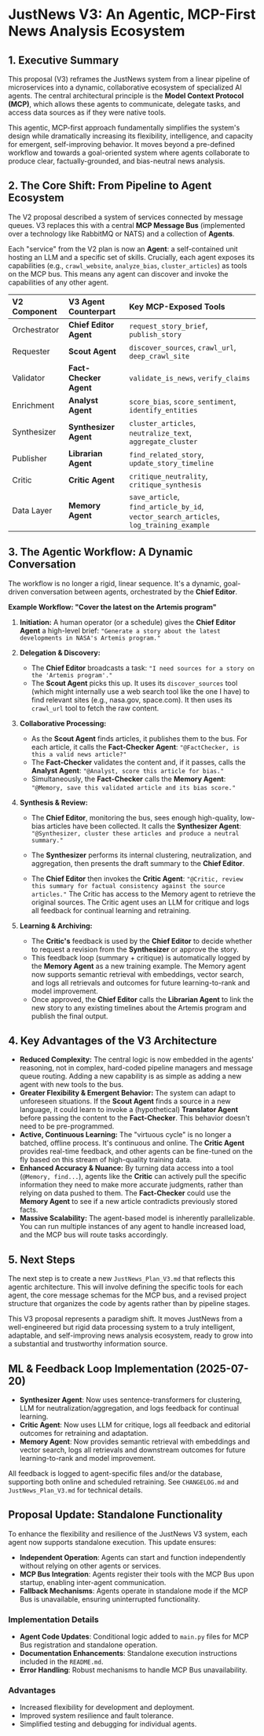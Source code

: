 # JustNews V3: An Agentic, MCP-First News Analysis Ecosystem

## 1. Executive Summary

This proposal (V3) reframes the JustNews system from a linear pipeline of microservices into a dynamic, collaborative ecosystem of specialized AI agents. The central architectural principle is the **Model Context Protocol (MCP)**, which allows these agents to communicate, delegate tasks, and access data sources as if they were native tools.

This agentic, MCP-first approach fundamentally simplifies the system's design while dramatically increasing its flexibility, intelligence, and capacity for emergent, self-improving behavior. It moves beyond a pre-defined workflow and towards a goal-oriented system where agents collaborate to produce clear, factually-grounded, and bias-neutral news analysis.

## 2. The Core Shift: From Pipeline to Agent Ecosystem

The V2 proposal described a system of services connected by message queues. V3 replaces this with a central **MCP Message Bus** (implemented over a technology like RabbitMQ or NATS) and a collection of **Agents**.

Each "service" from the V2 plan is now an **Agent**: a self-contained unit hosting an LLM and a specific set of skills. Crucially, each agent exposes its capabilities (e.g., `crawl_website`, `analyze_bias`, `cluster_articles`) as tools on the MCP bus. This means any agent can discover and invoke the capabilities of any other agent.

| V2 Component | V3 Agent Counterpart | Key MCP-Exposed Tools |
| :--- | :--- | :--- |
| Orchestrator | **Chief Editor Agent** | `request_story_brief`, `publish_story` |
| Requester | **Scout Agent** | `discover_sources`, `crawl_url`, `deep_crawl_site` |
| Validator | **Fact-Checker Agent** | `validate_is_news`, `verify_claims` |
| Enrichment | **Analyst Agent** | `score_bias`, `score_sentiment`, `identify_entities` |
| Synthesizer | **Synthesizer Agent** | `cluster_articles`, `neutralize_text`, `aggregate_cluster` |
| Publisher | **Librarian Agent** | `find_related_story`, `update_story_timeline` |
| Critic | **Critic Agent** | `critique_neutrality`, `critique_synthesis` |
| Data Layer | **Memory Agent** | `save_article`, `find_article_by_id`, `vector_search_articles`, `log_training_example` |

## 3. The Agentic Workflow: A Dynamic Conversation

The workflow is no longer a rigid, linear sequence. It's a dynamic, goal-driven conversation between agents, orchestrated by the **Chief Editor**.

**Example Workflow: "Cover the latest on the Artemis program"**

1.  **Initiation:** A human operator (or a schedule) gives the **Chief Editor Agent** a high-level brief: `"Generate a story about the latest developments in NASA's Artemis program."`

2.  **Delegation & Discovery:**
    *   The **Chief Editor** broadcasts a task: `"I need sources for a story on the 'Artemis program'."`
    *   The **Scout Agent** picks this up. It uses its `discover_sources` tool (which might internally use a web search tool like the one I have) to find relevant sites (e.g., nasa.gov, space.com). It then uses its `crawl_url` tool to fetch the raw content.

3.  **Collaborative Processing:**
    *   As the **Scout Agent** finds articles, it publishes them to the bus. For each article, it calls the **Fact-Checker Agent**: `"@FactChecker, is this a valid news article?"`
    *   The **Fact-Checker** validates the content and, if it passes, calls the **Analyst Agent**: `"@Analyst, score this article for bias."`
    *   Simultaneously, the **Fact-Checker** calls the **Memory Agent**: `"@Memory, save this validated article and its bias score."`

4.  **Synthesis & Review:**
    *   The **Chief Editor**, monitoring the bus, sees enough high-quality, low-bias articles have been collected. It calls the **Synthesizer Agent**: `"@Synthesizer, cluster these articles and produce a neutral summary."`
    *   The **Synthesizer** performs its internal clustering, neutralization, and aggregation, then presents the draft summary to the **Chief Editor**.

    *   The **Chief Editor** then invokes the **Critic Agent**: `"@Critic, review this summary for factual consistency against the source articles."` The Critic has access to the Memory agent to retrieve the original sources. The Critic agent uses an LLM for critique and logs all feedback for continual learning and retraining.

5.  **Learning & Archiving:**
    *   The **Critic's** feedback is used by the **Chief Editor** to decide whether to request a revision from the **Synthesizer** or approve the story.
    *   This feedback loop (summary + critique) is automatically logged by the **Memory Agent** as a new training example. The Memory agent now supports semantic retrieval with embeddings, vector search, and logs all retrievals and outcomes for future learning-to-rank and model improvement.
    *   Once approved, the **Chief Editor** calls the **Librarian Agent** to link the new story to any existing timelines about the Artemis program and publish the final output.

## 4. Key Advantages of the V3 Architecture

*   **Reduced Complexity:** The central logic is now embedded in the agents' reasoning, not in complex, hard-coded pipeline managers and message queue routing. Adding a new capability is as simple as adding a new agent with new tools to the bus.
*   **Greater Flexibility & Emergent Behavior:** The system can adapt to unforeseen situations. If the **Scout Agent** finds a source in a new language, it could learn to invoke a (hypothetical) **Translator Agent** before passing the content to the **Fact-Checker**. This behavior doesn't need to be pre-programmed.
*   **Active, Continuous Learning:** The "virtuous cycle" is no longer a batched, offline process. It's continuous and online. The **Critic Agent** provides real-time feedback, and other agents can be fine-tuned on the fly based on this stream of high-quality training data.
*   **Enhanced Accuracy & Nuance:** By turning data access into a tool (`@Memory, find...`), agents like the **Critic** can actively pull the specific information they need to make more accurate judgments, rather than relying on data pushed to them. The **Fact-Checker** could use the **Memory Agent** to see if a new article contradicts previously stored facts.
*   **Massive Scalability:** The agent-based model is inherently parallelizable. You can run multiple instances of any agent to handle increased load, and the MCP bus will route tasks accordingly.

## 5. Next Steps

The next step is to create a new `JustNews_Plan_V3.md` that reflects this agentic architecture. This will involve defining the specific tools for each agent, the core message schemas for the MCP bus, and a revised project structure that organizes the code by agents rather than by pipeline stages.

This V3 proposal represents a paradigm shift. It moves JustNews from a well-engineered but rigid data processing system to a truly intelligent, adaptable, and self-improving news analysis ecosystem, ready to grow into a substantial and trustworthy information source.

## ML & Feedback Loop Implementation (2025-07-20)

- **Synthesizer Agent**: Now uses sentence-transformers for clustering, LLM for neutralization/aggregation, and logs feedback for continual learning.
- **Critic Agent**: Now uses LLM for critique, logs all feedback and editorial outcomes for retraining and adaptation.
- **Memory Agent**: Now provides semantic retrieval with embeddings and vector search, logs all retrievals and downstream outcomes for future learning-to-rank and model improvement.

All feedback is logged to agent-specific files and/or the database, supporting both online and scheduled retraining. See `CHANGELOG.md` and `JustNews_Plan_V3.md` for technical details.

## Proposal Update: Standalone Functionality

To enhance the flexibility and resilience of the JustNews V3 system, each agent now supports standalone execution. This update ensures:

- **Independent Operation**: Agents can start and function independently without relying on other agents or services.
- **MCP Bus Integration**: Agents register their tools with the MCP Bus upon startup, enabling inter-agent communication.
- **Fallback Mechanisms**: Agents operate in standalone mode if the MCP Bus is unavailable, ensuring uninterrupted functionality.

### Implementation Details

- **Agent Code Updates**: Conditional logic added to `main.py` files for MCP Bus registration and standalone operation.
- **Documentation Enhancements**: Standalone execution instructions included in the `README.md`.
- **Error Handling**: Robust mechanisms to handle MCP Bus unavailability.

### Advantages

- Increased flexibility for development and deployment.
- Improved system resilience and fault tolerance.
- Simplified testing and debugging for individual agents.

